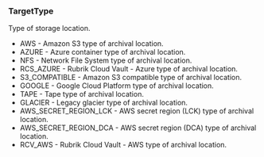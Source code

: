 ### TargetType
Type of storage location.

- AWS - Amazon S3 type of archival location.
- AZURE - Azure container type of archival location.
- NFS - Network File System type of archival location.
- RCS_AZURE - Rubrik Cloud Vault - Azure type of archival location.
- S3_COMPATIBLE - Amazon S3 compatible type of archival location.
- GOOGLE - Google Cloud Platform type of archival location.
- TAPE - Tape type of archival location.
- GLACIER - Legacy glacier type of archival location.
- AWS_SECRET_REGION_LCK - AWS secret region (LCK) type of archival location.
- AWS_SECRET_REGION_DCA - AWS secret region (DCA) type of archival location.
- RCV_AWS - Rubrik Cloud Vault - AWS type of archival location.
